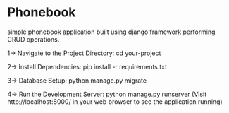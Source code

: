 # Phonebook
simple phonebook application built using django framework performing CRUD operations.


1-> Navigate to the Project Directory:
    cd your-project

2-> Install Dependencies:
    pip install -r requirements.txt

3-> Database Setup:
    python manage.py migrate

4-> Run the Development Server:
    python manage.py runserver
    (Visit http://localhost:8000/ in your web browser to see the application running)
